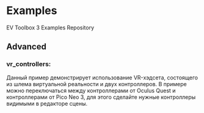 # Examples
EV Toolbox 3 Examples Repository

## Advanced
### vr_controllers: 
  Данный пример демонстрирует использование VR-хэдсета, состоящего из шлема виртуальной реальности и двух контроллеров.
  В примере можно переключаться между контроллерами от Oculus Quest и контроллерами от Pico Neo 3, для этого сделайте 
  нужные контроллеры видимыми в редакторе сцены.
